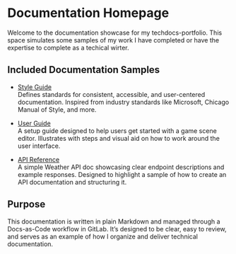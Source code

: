 # Documentation Homepage

Welcome to the documentation showcase for my techdocs-portfolio. This space simulates some samples of my work I have completed or have the expertise to complete as a techical wirter. 

## Included Documentation Samples

- [Style Guide](style-guide.md)  
  Defines standards for consistent, accessible, and user-centered documentation. Inspired from industry standards like Microsoft, Chicago Manual of Style, and more.

- [User Guide](scene-editor.md)  
  A setup guide designed to help users get started with a game scene editor. Illustrates with steps and visual aid on how to work around the user interface.

- [API Reference](api-reference.md)  
  A simple Weather API doc showcasing clear endpoint descriptions and example responses. Designed to highlight a sample of how to create an API documentation and structuring it.

## Purpose

This documentation is written in plain Markdown and managed through a Docs-as-Code workflow in GitLab. It’s designed to be clear, easy to review, and serves as an example of how I organize and deliver technical documentation.

